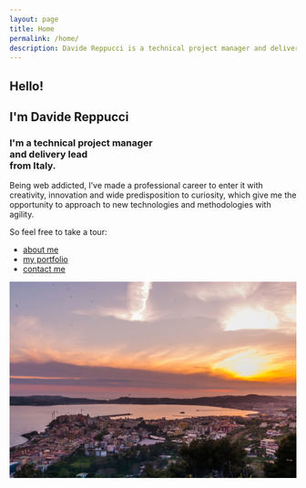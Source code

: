 ```yaml
---
layout: page
title: Home
permalink: /home/
description: Davide Reppucci is a technical project manager and delivery lead from Italy with more than 13 years of experience.
---
```


<section class="page-view home-view">
	<div class="content">
		<h1>Hello!</h1>
		<h2>I'm Davide Reppucci</h2>
		<h3>I'm a <strong>technical project manager<br /> and delivery lead</strong><br /> from Italy.</h3>
		<p><span>Being web addicted, I’ve made a professional career to enter it</span> <span>with creativity, innovation and wide predisposition to curiosity,</span> <span>which give me the opportunity to approach to new technologies and methodologies with agility.</span></p>
		<p>So feel free to take a tour:</p>
		<ul>
			<li><a href="/about" title="about me" data-behavior="internal"><em></em><em></em><span>about me</span></a></li>
			<li><a href="/works" title="my portfolio" data-behavior="internal"><em></em><em></em><span>my portfolio</span></a></li>
			<li><a href="/contact" title="contact me" data-behavior="internal"><em></em><em></em><span>contact me</span></a></li>
		</ul>
	</div>
	<img src="/assets/gfx/views/home.jpg" data-type="background" alt="" title="" />
</section>
